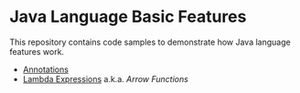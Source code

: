 # Java Language Basic Features

This repository contains code samples to demonstrate how Java language features work.

- [Annotations](./docs/annotations.md)
- [Lambda Expressions](./docs/lambda.md) a.k.a. _Arrow Functions_
